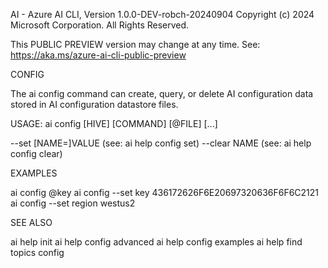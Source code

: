 AI - Azure AI CLI, Version 1.0.0-DEV-robch-20240904
Copyright (c) 2024 Microsoft Corporation. All Rights Reserved.

This PUBLIC PREVIEW version may change at any time.
See: https://aka.ms/azure-ai-cli-public-preview

CONFIG

  The ai config command can create, query, or delete AI
  configuration data stored in AI configuration datastore files.

USAGE: ai config [HIVE] [COMMAND] [@FILE] [...]

  --set [NAME=]VALUE            (see: ai help config set)
  --clear NAME                  (see: ai help config clear)

EXAMPLES

  ai config @key
  ai config --set key 436172626F6E20697320636F6F6C2121
  ai config --set region westus2

SEE ALSO

  ai help init
  ai help config advanced
  ai help config examples
  ai help find topics config

